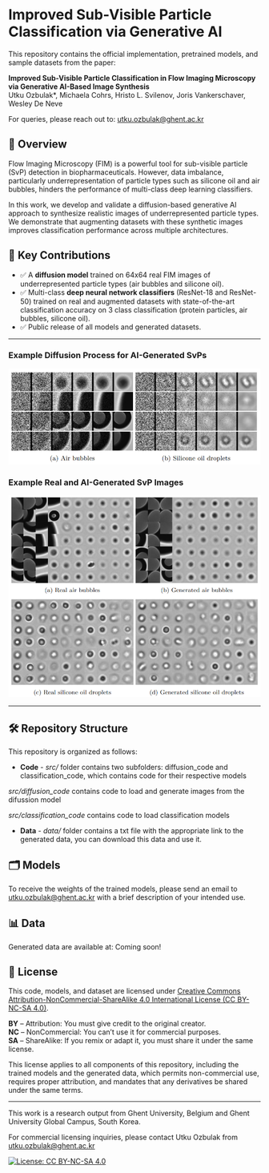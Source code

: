 # Improved Sub-Visible Particle Classification via Generative AI

This repository contains the official implementation, pretrained models, and sample datasets from the paper:

**Improved Sub-Visible Particle Classification in Flow Imaging Microscopy via Generative AI-Based Image Synthesis**  
Utku Ozbulak\*, Michaela Cohrs, Hristo L. Svilenov, Joris Vankerschaver, Wesley De Neve

For queries, please reach out to: utku.ozbulak@ghent.ac.kr

## 🔬 Overview

Flow Imaging Microscopy (FIM) is a powerful tool for sub-visible particle (SvP) detection in biopharmaceuticals. However, data imbalance, particularly underrepresentation of particle types such as silicone oil and air bubbles, hinders the performance of multi-class deep learning classifiers.

In this work, we develop and validate a diffusion-based generative AI approach to synthesize realistic images of underrepresented particle types. We demonstrate that augmenting datasets with these synthetic images improves classification performance across multiple architectures.

## 📌 Key Contributions

- ✅ A **diffusion model** trained on 64x64 real FIM images of underrepresented particle types (air bubbles and silicone oil).
- ✅ Multi-class **deep neural network classifiers** (ResNet-18 and ResNet-50) trained on real and augmented datasets with state-of-the-art classification accuracy on 3 class classification (protein particles, air bubbles, silicone oil).
- ✅ Public release of all models and generated datasets.

---

### Example Diffusion Process for AI-Generated SvPs
<img src="https://raw.githubusercontent.com/utkuozbulak/svp-generative-ai/master/examples/diffusion_process.png">

### Example Real and AI-Generated SvP Images 
<img src="https://raw.githubusercontent.com/utkuozbulak/svp-generative-ai/master/examples/real_generated.png">

---

## 🛠 Repository Structure

This repository is organized as follows:
* **Code** - *src/* folder contains two subfolders: diffusion_code and classification_code, which contains code for their respective models

*src/diffusion_code* contains code to load and generate images from the difussion model

*src/classification_code* contains code to load classification models

* **Data** - *data/* folder contains a txt file with the appropriate link to the generated data, you can download this data and use it.

## :card_index_dividers: Models

To receive the weights of the trained models, please send an email to utku.ozbulak@ghent.ac.kr with a brief description of your intended use.

## :bar_chart: Data

Generated data are available at: Coming soon!

## 📝 License

This code, models, and dataset are licensed under [Creative Commons Attribution-NonCommercial-ShareAlike 4.0 International License (CC BY-NC-SA 4.0)](https://creativecommons.org/licenses/by-nc-sa/4.0/).

**BY** – Attribution: You must give credit to the original creator.  
**NC** – NonCommercial: You can’t use it for commercial purposes.  
**SA** – ShareAlike: If you remix or adapt it, you must share it under the same license.

This license applies to all components of this repository, including the trained models and the generated data, which permits non-commercial use, requires proper attribution, and mandates that any derivatives be shared under the same terms.

---

This work is a research output from Ghent University, Belgium and Ghent University Global Campus, South Korea.

For commercial licensing inquiries, please contact Utku Ozbulak from utku.ozbulak@ghent.ac.kr

[![License: CC BY-NC-SA 4.0](https://img.shields.io/badge/License-CC%20BY--NC--SA%204.0-lightgrey.svg)](https://creativecommons.org/licenses/by-nc-sa/4.0/)
